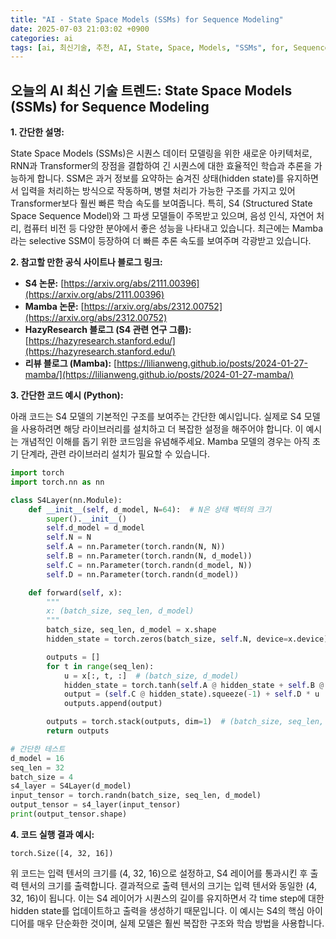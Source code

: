 ```yaml
---
title: "AI - State Space Models (SSMs) for Sequence Modeling"
date: 2025-07-03 21:03:02 +0900
categories: ai
tags: [ai, 최신기술, 추천, AI, State, Space, Models, "SSMs", for, Sequence, Modeling]
---
```


## 오늘의 AI 최신 기술 트렌드: **State Space Models (SSMs) for Sequence Modeling**

**1. 간단한 설명:**

State Space Models (SSMs)은 시퀀스 데이터 모델링을 위한 새로운 아키텍처로, RNN과 Transformer의 장점을 결합하여 긴 시퀀스에 대한 효율적인 학습과 추론을 가능하게 합니다. SSM은 과거 정보를 요약하는 숨겨진 상태(hidden state)를 유지하면서 입력을 처리하는 방식으로 작동하며, 병렬 처리가 가능한 구조를 가지고 있어 Transformer보다 훨씬 빠른 학습 속도를 보여줍니다. 특히, S4 (Structured State Space Sequence Model)와 그 파생 모델들이 주목받고 있으며, 음성 인식, 자연어 처리, 컴퓨터 비전 등 다양한 분야에서 좋은 성능을 나타내고 있습니다. 최근에는 Mamba라는 selective SSM이 등장하여 더 빠른 추론 속도를 보여주며 각광받고 있습니다.

**2. 참고할 만한 공식 사이트나 블로그 링크:**

*   **S4 논문:** [https://arxiv.org/abs/2111.00396](https://arxiv.org/abs/2111.00396)
*   **Mamba 논문:** [https://arxiv.org/abs/2312.00752](https://arxiv.org/abs/2312.00752)
*   **HazyResearch 블로그 (S4 관련 연구 그룹):** [https://hazyresearch.stanford.edu/](https://hazyresearch.stanford.edu/)
*   **리뷰 블로그 (Mamba):** [https://lilianweng.github.io/posts/2024-01-27-mamba/](https://lilianweng.github.io/posts/2024-01-27-mamba/)

**3. 간단한 코드 예시 (Python):**

아래 코드는 S4 모델의 기본적인 구조를 보여주는 간단한 예시입니다. 실제로 S4 모델을 사용하려면 해당 라이브러리를 설치하고 더 복잡한 설정을 해주어야 합니다.  이 예시는 개념적인 이해를 돕기 위한 코드임을 유념해주세요. Mamba 모델의 경우는 아직 초기 단계라, 관련 라이브러리 설치가 필요할 수 있습니다.

```python
import torch
import torch.nn as nn

class S4Layer(nn.Module):
    def __init__(self, d_model, N=64):  # N은 상태 벡터의 크기
        super().__init__()
        self.d_model = d_model
        self.N = N
        self.A = nn.Parameter(torch.randn(N, N))
        self.B = nn.Parameter(torch.randn(N, d_model))
        self.C = nn.Parameter(torch.randn(d_model, N))
        self.D = nn.Parameter(torch.randn(d_model))

    def forward(self, x):
        """
        x: (batch_size, seq_len, d_model)
        """
        batch_size, seq_len, d_model = x.shape
        hidden_state = torch.zeros(batch_size, self.N, device=x.device) # 초기 hidden state

        outputs = []
        for t in range(seq_len):
            u = x[:, t, :]  # (batch_size, d_model)
            hidden_state = torch.tanh(self.A @ hidden_state + self.B @ u.unsqueeze(-1)) # hidden state 업데이트
            output = (self.C @ hidden_state).squeeze(-1) + self.D * u  # 출력 계산
            outputs.append(output)

        outputs = torch.stack(outputs, dim=1)  # (batch_size, seq_len, d_model)
        return outputs

# 간단한 테스트
d_model = 16
seq_len = 32
batch_size = 4
s4_layer = S4Layer(d_model)
input_tensor = torch.randn(batch_size, seq_len, d_model)
output_tensor = s4_layer(input_tensor)
print(output_tensor.shape)
```

**4. 코드 실행 결과 예시:**

```
torch.Size([4, 32, 16])
```

위 코드는 입력 텐서의 크기를 (4, 32, 16)으로 설정하고, S4 레이어를 통과시킨 후 출력 텐서의 크기를 출력합니다. 결과적으로 출력 텐서의 크기는 입력 텐서와 동일한 (4, 32, 16)이 됩니다. 이는 S4 레이어가 시퀀스의 길이를 유지하면서 각 time step에 대한 hidden state를 업데이트하고 출력을 생성하기 때문입니다. 이 예시는 S4의 핵심 아이디어를 매우 단순화한 것이며, 실제 모델은 훨씬 복잡한 구조와 학습 방법을 사용합니다.


